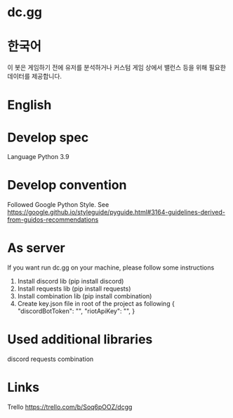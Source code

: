 # dc.gg

# 
# 한국어
이 봇은 게임하기 전에 유저를 분석하거나 커스텀 게임 상에서 밸런스 등을 위해 필요한 데이터를 제공합니다.

# English



# Develop spec
Language Python 3.9

# Develop convention
Followed Google Python Style. See https://google.github.io/styleguide/pyguide.html#3164-guidelines-derived-from-guidos-recommendations

# As server
If you want run dc.gg on your machine, please follow some instructions
  1. Install discord lib (pip install discord)
  2. Install requests lib (pip install requests)
  3. Install combination lib (pip install combination)
  4. Create key.json file in root of the project as following
    {
        "discordBotToken": "",
        "riotApiKey": "",
    }

# Used additional libraries
discord
requests
combination

# Links
Trello https://trello.com/b/Soq6pOOZ/dcgg
